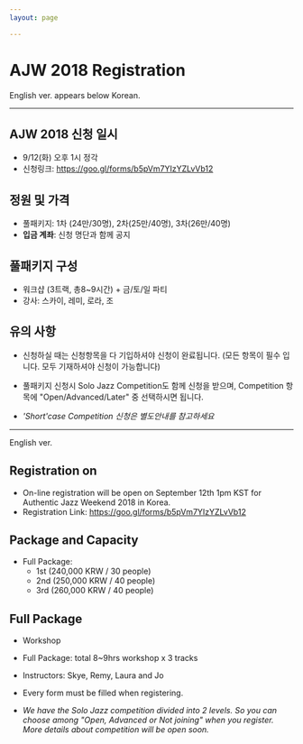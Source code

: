 ```yaml
---
layout: page

---
```

# AJW 2018 Registration

English ver. appears below Korean.

---

## AJW 2018 신청 일시

* 9/12(화) 오후 1시 정각
* 신청링크: <https://goo.gl/forms/b5pVm7YIzYZLvVb12>

## 정원 및 가격

* 풀패키지: 1차 (24만/30명), 2차(25만/40명), 3차(26만/40명)
* **입금 계좌**: 신청 명단과 함께 공지

## 풀패키지 구성

* 워크샵 (3트랙, 총8~9시간) + 금/토/일 파티
* 강사: 스카이, 레미, 로라, 조

## 유의 사항

* 신청하실 때는 신청항목을 다 기입하셔야 신청이 완료됩니다. (모든 항목이 필수 입니다. 모두 기재하셔야 신청이 가능합니다)
* 풀패키지 신청시 Solo Jazz Competition도 함께 신청을 받으며, Competition 항목에 "Open/Advanced/Later" 중 선택하시면 됩니다.

* *'Short'case Competition 신청은 별도안내를 참고하세요*

---

English ver.

## Registration on

* On-line registration will be open on September 12th 1pm KST for Authentic Jazz Weekend 2018 in Korea.
* Registration Link: <https://goo.gl/forms/b5pVm7YIzYZLvVb12>

## Package and Capacity

* Full Package:
  * 1st (240,000 KRW / 30 people)
  * 2nd (250,000 KRW / 40 people)
  * 3rd (260,000 KRW / 40 people)

## Full Package

* Workshop
* Full Package: total 8~9hrs workshop x 3 tracks
* Instructors: Skye, Remy, Laura and Jo
* Every form must be filled when registering.

* *We have the Solo Jazz competition divided into 2 levels. So you can choose among "Open, Advanced or Not joining" when you register. More details about competition will be open soon.*
